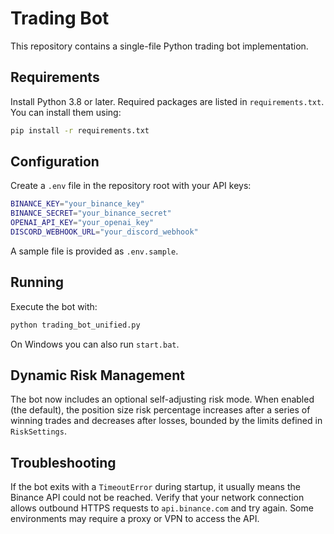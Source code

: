 # Trading Bot

This repository contains a single-file Python trading bot implementation.

## Requirements

Install Python 3.8 or later. Required packages are listed in `requirements.txt`.
You can install them using:

```bash
pip install -r requirements.txt
```

## Configuration

Create a `.env` file in the repository root with your API keys:

```bash
BINANCE_KEY="your_binance_key"
BINANCE_SECRET="your_binance_secret"
OPENAI_API_KEY="your_openai_key"
DISCORD_WEBHOOK_URL="your_discord_webhook"
```

A sample file is provided as `.env.sample`.

## Running

Execute the bot with:

```bash
python trading_bot_unified.py
```

On Windows you can also run `start.bat`.

## Dynamic Risk Management

The bot now includes an optional self-adjusting risk mode. When enabled (the
default), the position size risk percentage increases after a series of winning
trades and decreases after losses, bounded by the limits defined in
`RiskSettings`.

## Troubleshooting

If the bot exits with a `TimeoutError` during startup, it usually means the
Binance API could not be reached. Verify that your network connection allows
outbound HTTPS requests to `api.binance.com` and try again. Some environments may
require a proxy or VPN to access the API.

